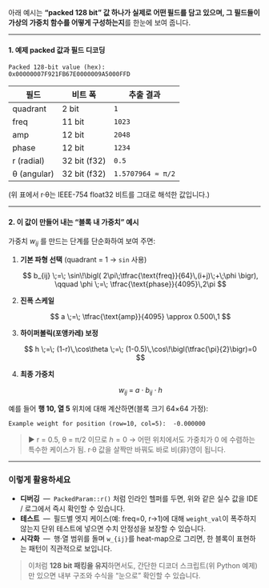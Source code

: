 아래 예시는 **“packed 128 bit” 값 하나가 실제로 어떤 필드를 담고 있으며, 그 필드들이 가상의 가중치 함수를 어떻게 구성하는지**를 한눈에 보여 줍니다.

---

#### 1. 예제 packed 값과 필드 디코딩

```text
Packed 128-bit value (hex):
0x00000007F921FB67E0000009A5000FFD
```

| 필드        | 비트 폭      | 추출 결과         |
| ----------- | ------------ | ----------------- |
| quadrant    | 2 bit        | `1`               |
| freq        | 11 bit       | `1023`            |
| amp         | 12 bit       | `2048`            |
| phase       | 12 bit       | `1234`            |
| r (radial)  | 32 bit (f32) | `0.5`             |
| θ (angular) | 32 bit (f32) | `1.5707964 ≈ π/2` |

(위 표에서 r·θ는 IEEE-754 float32 비트를 그대로 해석한 값입니다.)

---

#### 2. 이 값이 만들어 내는 “블록 내 가중치” 예시

가중치 $w_{ij}$ 를 만드는 단계를 단순화하여 보여 주면:

1. **기본 파형 선택** (quadrant = 1 → `sin` 사용)

   $$
   b_{ij} \;=\; \sin\!\bigl( 2\pi\;\tfrac{\text{freq}}{64}\,(i+j)\;+\;\phi \bigr),
   \qquad
   \phi \;=\; \tfrac{\text{phase}}{4095}\,2\pi
   $$

2. **진폭 스케일**

   $$
   a \;=\; \tfrac{\text{amp}}{4095} \approx 0.500\,1
   $$

3. **하이퍼볼릭(포앵카레) 보정**

   $$
   h \;=\; (1-r)\,\cos\theta \;=\; (1-0.5)\,\cos\!\bigl(\tfrac{\pi}{2}\bigr)=0
   $$

4. **최종 가중치**

   $$
   w_{ij} \;=\; a \cdot b_{ij} \cdot h
   $$

예를 들어 **행 10, 열 5** 위치에 대해 계산하면(블록 크기 64×64 가정):

```text
Example weight for position (row=10, col=5):  -0.000000
```

> ▶︎ r = 0.5, θ = π/2 이므로 $h = 0$ → 어떤 위치에서도 가중치가 0 에 수렴하는 특수한 케이스가 됨. r·θ 값을 살짝만 바꿔도 바로 비(非)영이 됩니다.

---

### 이렇게 활용하세요

* **디버깅** — `PackedParam::r()` 처럼 인라인 헬퍼를 두면, 위와 같은 실수 값을 IDE / 로그에서 즉시 확인할 수 있습니다.
* **테스트** — 필드별 엣지 케이스(예: freq=0, r→1)에 대해 `weight_val`이 폭주하지 않는지 단위 테스트에 넣으면 수치 안정성을 보장할 수 있습니다.
* **시각화** — 행·열 범위를 돌며 `w_{ij}`를 heat-map으로 그리면, 한 블록이 표현하는 패턴이 직관적으로 보입니다.

> 이처럼 **128 bit 패킹을 유지**하면서도, 간단한 디코더 스크립트(위 Python 예제)만 있으면 내부 구조와 수식을 “눈으로” 확인할 수 있습니다.
